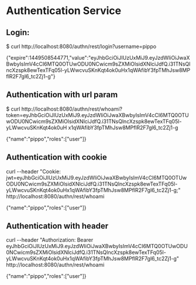 # Authentication Service

## Login:
 $ curl http://localhost:8080/authn/rest/login?username=pippo

 {"expire":1449508544771,"value":"eyJhbGciOiJIUzUxMiJ9.eyJzdWIiOiJwaXBwbyIsImV4cCI6MTQ0OTUwODU0NCwicm9sZXMiOlsidXNlciJdfQ.i31TNsQlncXzspk8ewTexTFq05l-yLWwcvuSKnKqt4ok0uHx1qWAfibY3fpTMhJsw8MP
flR2F7gl6_tc2Zj1-g"}

## Authentication with url param
 $ curl http://localhost:8080/authn/rest/whoami?token=eyJhbGciOiJIUzUxMiJ9.eyJzdWIiOiJwaXBwbyIsImV4cCI6MTQ0OTUwODU0NCwicm9sZXMiOlsidXNlciJdfQ.i31TNsQlncXzspk8ewTexTFq05l-yLWwcvuSKnKqt4ok0uH
x1qWAfibY3fpTMhJsw8MPflR2F7gl6_tc2Zj1-g

 {"name":"pippo","roles":["user"]}
 
## Authentication with cookie

 curl --header "Cookie: jwt=eyJhbGciOiJIUzUxMiJ9.eyJzdWIiOiJwaXBwbyIsImV4cCI6MTQ0OTUwODU0NCwicm9sZXMiOlsidXNlciJdfQ.i31TNsQlncXzspk8ewTexTFq05l-yLWwcvuSKnKqt4ok0uHx1qWAfibY3fpTMhJsw8MPflR2F7gl6_tc2Zj1-g;" http://localhost:8080/authn/rest/whoami

 {"name":"pippo","roles":["user"]}

## Authentication with header

 curl --header "Authorization: Bearer eyJhbGciOiJIUzUxMiJ9.eyJzdWIiOiJwaXBwbyIsImV4cCI6MTQ0OTUwODU0NCwicm9sZXMiOlsidXNlciJdfQ.i31TNsQlncXzspk8ewTexTFq05l-yLWwcvuSKnKqt4ok0uHx1qWAfibY3fpTMhJsw8MPflR2F7gl6_tc2Zj1-g" http://localhost:8080/authn/rest/whoami

 {"name":"pippo","roles":["user"]}
